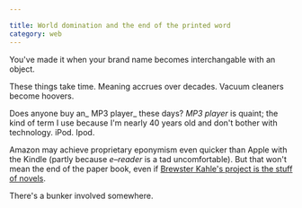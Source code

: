 ```yaml
---

title: World domination and the end of the printed word
category: web
---
```


You've made it when your brand name becomes interchangable with an object.

These things take time. Meaning accrues over decades. Vacuum cleaners become hoovers.

Does anyone buy an_ MP3 player_ these days? _MP3 player_ is quaint; the kind of term I use because I'm nearly 40 years old and don't bother with technology. iPod. Ipod.

Amazon may achieve proprietary eponymism even quicker than Apple with the Kindle (partly because _e–reader_ is a tad uncomfortable). But that won't mean the end of the paper book, even if [Brewster Kahle's project is the stuff of novels](http://www.guardian.co.uk/books/2011/aug/01/internet-archive-books-brewster-kahle).

There's a bunker involved somewhere.

